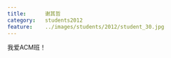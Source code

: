 ```yaml
---
title:		谢其哲
category:	students2012
feature:	../images/students/2012/student_30.jpg
---
```

我爱ACM班！


